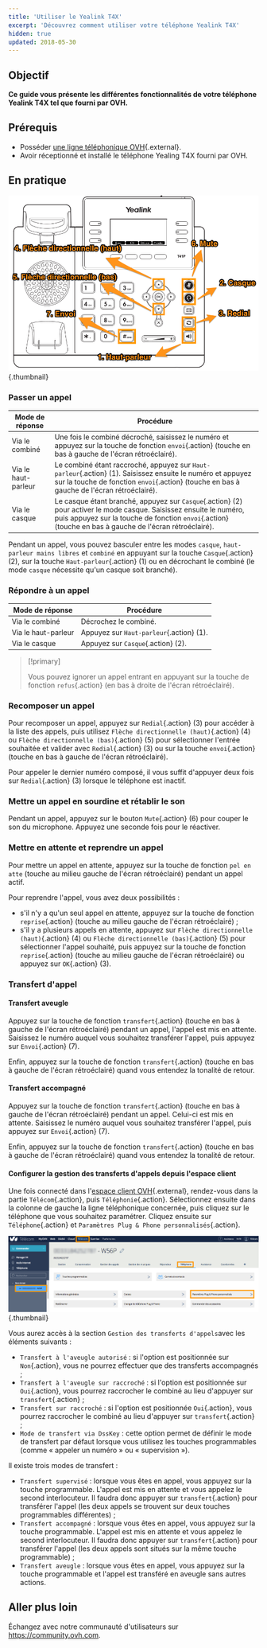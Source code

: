 ```yaml
---
title: 'Utiliser le Yealink T4X'
excerpt: 'Découvrez comment utiliser votre téléphone Yealink T4X'
hidden: true
updated: 2018-05-30
---
```



## Objectif

**Ce guide vous présente les différentes fonctionnalités de votre téléphone Yealink T4X tel que fourni par OVH.**

## Prérequis

- Posséder [une ligne téléphonique OVH](https://www.ovhtelecom.fr/telephonie/){.external}.
- Avoir réceptionné et installé le téléphone Yealing T4X fourni par OVH.


## En pratique

![Visuel du Yealink T4X](images/t41p.png){.thumbnail}


### Passer un appel

|Mode de réponse|Procédure|
|---|---|
|Via le combiné|Une fois le combiné décroché, saisissez le numéro et appuyez sur la touche de fonction `envoi`{.action} (touche en bas à gauche de l'écran rétroéclairé).|
|Via le haut-parleur|Le combiné étant raccroché, appuyez sur `Haut-parleur`{.action} (1). Saisissez ensuite le numéro et appuyez sur la touche de fonction `envoi`{.action} (touche en bas à gauche de l'écran rétroéclairé).|
|Via le casque|Le casque étant branché, appuyez sur `Casque`{.action} (2) pour activer le mode casque. Saisissez ensuite le numéro, puis appuyez sur la touche de fonction `envoi`{.action} (touche en bas à gauche de l'écran rétroéclairé).|

Pendant un appel, vous pouvez basculer entre les modes `casque`, `haut-parleur mains libres` et `combiné` en appuyant sur la touche `Casque`{.action} (2), sur la touche `Haut-parleur`{.action} (1) ou en décrochant le combiné (le mode `casque` nécessite qu'un casque soit branché).


### Répondre à un appel

|Mode de réponse|Procédure|
|---|---|
|Via le combiné|Décrochez le combiné.|
|Via le haut-parleur|Appuyez sur `Haut-parleur`{.action} (1).|
|Via le casque|Appuyez sur `Casque`{.action} (2).|

> [!primary]
>
> Vous pouvez ignorer un appel entrant en appuyant sur la touche de fonction `refus`{.action} (en bas à droite de l'écran rétroéclairé).
>

### Recomposer un appel

Pour recomposer un appel, appuyez sur `Redial`{.action} (3) pour accéder à la liste des appels, puis utilisez `Flèche directionnelle (haut)`{.action} (4) ou `Flèche directionnelle (bas)`{.action} (5) pour sélectionner l'entrée souhaitée et valider avec `Redial`{.action} (3) ou sur la touche `envoi`{.action} (touche en bas à gauche de l'écran rétroéclairé).

Pour appeler le dernier numéro composé, il vous suffit d'appuyer deux fois sur `Redial`{.action} (3) lorsque le téléphone est inactif.


### Mettre un appel en sourdine et rétablir le son

Pendant un appel, appuyez sur le bouton `Mute`{.action} (6) pour couper le son du microphone. Appuyez une seconde fois pour le réactiver.


### Mettre en attente et reprendre un appel

Pour mettre un appel en attente, appuyez sur la touche de fonction `pel en atte` (touche au milieu gauche de l'écran rétroéclairé) pendant un appel actif.

Pour reprendre l'appel, vous avez deux possibilités :

- s'il n'y a qu'un seul appel en attente, appuyez sur la touche de fonction `reprise`{.action} (touche au milieu gauche de l'écran rétroéclairé) ;
- s'il y a plusieurs appels en attente, appuyez sur `Flèche directionnelle (haut)`{.action} (4) ou `Flèche directionnelle (bas)`{.action} (5) pour sélectionner l'appel souhaité, puis appuyez sur la touche de fonction `reprise`{.action} (touche au milieu gauche de l'écran rétroéclairé) ou appuyez sur `OK`{.action} (3).


### Transfert d'appel

#### Transfert aveugle

Appuyez sur la touche de fonction `transfert`{.action} (touche en bas à gauche de l'écran rétroéclairé) pendant un appel, l'appel est mis en attente. Saisissez le numéro auquel vous souhaitez transférer l'appel, puis appuyez sur `Envoi`{.action} (7).

Enfin, appuyez sur la touche de fonction `transfert`{.action} (touche en bas à gauche de l'écran rétroéclairé) quand vous entendez la tonalité de retour.


#### Transfert accompagné

Appuyez sur la touche de fonction `transfert`{.action} (touche en bas à gauche de l'écran rétroéclairé) pendant un appel. Celui-ci est mis en attente. Saisissez le numéro auquel vous souhaitez transférer l'appel, puis appuyez sur `Envoi`{.action} (7).

Enfin, appuyez sur la touche de fonction `transfert`{.action} (touche en bas à gauche de l'écran rétroéclairé) quand vous entendez la tonalité de retour.


#### Configurer la gestion des transferts d'appels depuis l'espace client

Une fois connecté dans l'[espace client OVH](https://www.ovh.com/auth/?action=gotomanager&from=https://www.ovh.com/fr/&ovhSubsidiary=fr){.external}, rendez-vous dans la partie `Télécom`{.action}, puis `Téléphonie`{.action}. Sélectionnez ensuite dans la colonne de gauche la ligne téléphonique concernée, puis cliquez sur le téléphone que vous souhaitez paramétrer. Cliquez ensuite sur `Téléphone`{.action} et `Paramètres Plug & Phone personnalisés`{.action}.

![Espace client Telecom](images/control_panel_telecom.png){.thumbnail}

Vous aurez accès à la section `Gestion des transferts d'appels`avec les éléments suivants :

- `Transfert à l'aveugle autorisé` : si l'option est positionnée sur `Non`{.action}, vous ne pourrez effectuer que des transferts accompagnés ;
- `Transfert à l'aveugle sur raccroché` : si l'option est positionnée sur `Oui`{.action}, vous pourrez raccrocher le combiné au lieu d'appuyer sur `transfert`{.action} ;
- `Transfert sur raccroché` : si l'option est positionnée `Oui`{.action}, vous pourrez raccrocher le combiné au lieu d'appuyer sur `transfert`{.action} ;
- `Mode de transfert via DssKey` : cette option permet de définir le mode de transfert par défaut lorsque vous utilisez les touches programmables (comme « appeler un numéro » ou « supervision »).

Il existe trois modes de transfert :
 
- `Transfert supervisé` : lorsque vous êtes en appel, vous appuyez sur la touche programmable. L'appel est mis en attente et vous appelez le second interlocuteur. Il faudra donc appuyer sur `transfert`{.action} pour transférer l'appel (les deux appels se trouvent sur deux touches programmables différentes) ;
- `Transfert accompagné` : lorsque vous êtes en appel, vous appuyez sur la touche programmable. L'appel est mis en attente et vous appelez le second interlocuteur. Il faudra donc appuyer sur `transfert`{.action} pour transférer l'appel (les deux appels sont situés sur la même touche programmable) ;
- `Transfert aveugle` : lorsque vous êtes en appel, vous appuyez sur la touche programmable et l'appel est transféré en aveugle sans autres actions.


## Aller plus loin

Échangez avec notre communauté d'utilisateurs sur <https://community.ovh.com>.
